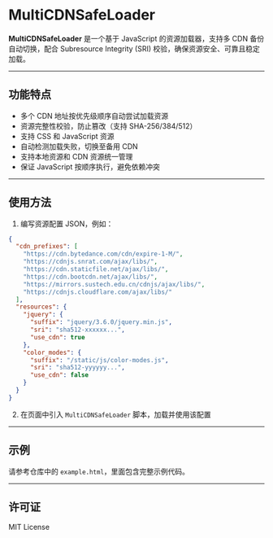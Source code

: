 # MultiCDNSafeLoader

**MultiCDNSafeLoader** 是一个基于 JavaScript 的资源加载器，支持多 CDN 备份自动切换，配合 Subresource Integrity (SRI) 校验，确保资源安全、可靠且稳定加载。

---

## 功能特点

- 多个 CDN 地址按优先级顺序自动尝试加载资源  
- 资源完整性校验，防止篡改（支持 SHA-256/384/512）  
- 支持 CSS 和 JavaScript 资源  
- 自动检测加载失败，切换至备用 CDN  
- 支持本地资源和 CDN 资源统一管理  
- 保证 JavaScript 按顺序执行，避免依赖冲突  

---

## 使用方法

1. 编写资源配置 JSON，例如：

```json
{
  "cdn_prefixes": [
    "https://cdn.bytedance.com/cdn/expire-1-M/",
    "https://cdnjs.snrat.com/ajax/libs/",
    "https://cdn.staticfile.net/ajax/libs/",
    "https://cdn.bootcdn.net/ajax/libs/",
    "https://mirrors.sustech.edu.cn/cdnjs/ajax/libs/",
    "https://cdnjs.cloudflare.com/ajax/libs/"
  ],
  "resources": {
    "jquery": {
      "suffix": "jquery/3.6.0/jquery.min.js",
      "sri": "sha512-xxxxxx...",
      "use_cdn": true
    },
    "color_modes": {
      "suffix": "/static/js/color-modes.js",
      "sri": "sha512-yyyyyy...",
      "use_cdn": false
    }
  }
}
````

2. 在页面中引入 `MultiCDNSafeLoader` 脚本，加载并使用该配置

---

## 示例

请参考仓库中的 `example.html`，里面包含完整示例代码。

---

## 许可证

MIT License
